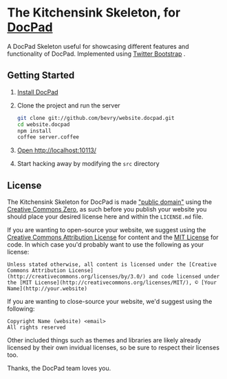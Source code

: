 # The Kitchensink Skeleton, for [DocPad](https://github.com/bevry/docpad)

A DocPad Skeleton useful for showcasing different features and functionality of DocPad. Implemented using [Twitter Bootstrap](http://twitter.github.com/bootstrap/) .


## Getting Started

1. [Install DocPad](https://github.com/bevry/docpad)

1. Clone the project and run the server

	``` bash
	git clone git://github.com/bevry/website.docpad.git
	cd website.docpad
	npm install
	coffee server.coffee
	```

1. [Open http://localhost:10113/](http://localhost:10113/)

1. Start hacking away by modifying the `src` directory


## License

The Kitchensink Skeleton for DocPad is made ["public domain"](http://en.wikipedia.org/wiki/Public_domain) using the [Creative Commons Zero](http://creativecommons.org/publicdomain/zero/1.0/), as such before you publish your website you should place your desired license here and within the `LICENSE.md` file.

If you are wanting to open-source your website, we suggest using the [Creative Commons Attribution License](http://creativecommons.org/licenses/by/3.0/) for content and the [MIT License](http://creativecommons.org/licenses/MIT/) for code. In which case you'd probably want to use the following as your license:

	Unless stated otherwise, all content is licensed under the [Creative Commons Attribution License](http://creativecommons.org/licenses/by/3.0/) and code licensed under the [MIT License](http://creativecommons.org/licenses/MIT/), © [Your Name](http://your.website)

If you are wanting to close-source your website, we'd suggest using the following:

	Copyright Name (website) <email>
	All rights reserved

Other included things such as themes and libraries are likely already licensed by their own invidual licenses, so be sure to respect their licenses too.

Thanks, the DocPad team loves you.
